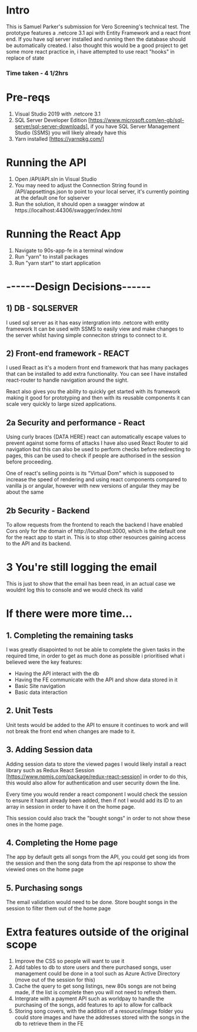 # Intro
This is Samuel Parker's submission for Vero Screening's technical test. The prototype features a .netcore 3.1 api with Entity Framework and a react front end.
If you have sql server installed and running then the database should be automatically created.
I also thought this would be a good project to get some more react practice in, i have attempted to use react "hooks" in replace of state

### Time taken - 4 1/2hrs

# Pre-reqs
1. Visual Studio 2019 with .netcore 3.1
2. SQL Server Developer Edition [https://www.microsoft.com/en-gb/sql-server/sql-server-downloads], if you have SQL Server Management Studio (SSMS) you will likely already have this
3. Yarn installed [https://yarnpkg.com/]

# Running the API
1. Open /API/API.sln in Visual Studio
2. You may need to adjust the Connection String found in /API/appsettings.json to point to your local server, it's currently pointing at the default one for sqlserver
2. Run the solution, it should open a swagger window at https://localhost:44306/swagger/index.html

# Running the React App
1. Navigate to 90s-app-fe in a terminal window
2. Run "yarn" to install packages
3. Run "yarn start" to start application

# ------Design Decisions------
## 1) DB - SQLSERVER
I used sql server as it has easy intergration into .netcore with entity framework
It can be used with SSMS to easily view and make changes to the server whilst having simple conneciton strings to connect to it.

## 2) Front-end framework - REACT
I used React as it's a modern front end framework that has many packages that can be installed to add extra functionality. You can see I have installed react-router to handle navigation around the sight.

React also gives you the ability to quickly get started with its framework making it good for prototyping and then with its reusable components it can scale very quickly to large sized applications.

## 2a Security and performance - React
Using curly braces {DATA HERE} react can automatically escape values to prevent against some forms of attacks
I have also used React Router to aid navigation but this can also be used to perform checks before redirecting to pages, this can be used to check if people are authorised in the session before proceeding.

One of react's selling points is its "Virtual Dom" which is supposed to increase the speed of rendering and using react components compared to vanilla js or angular, however with new versions of angular they may be about the same

## 2b Security - Backend 
To allow requests from the frontend to reach the backend I have enabled Cors only for the domain of http://localhost:3000, which is the default one for the react app to start in. This is to stop other resources gaining access to the API and its backend.

# 3 You're still logging the email
This is just to show that the email has been read, in an actual case we wouldnt log this to console and we would check its valid
# If there were more time...

## 1. Completing the remaining tasks
I was greatly disapointed to not be able to complete the given tasks in the required time, in order to get as much done as possible i prioritised what i believed were the key features:
- Having the API interact with the db
- Having the FE communicate with the API and show data stored in it
- Basic Site navigation
- Basic data interaction

## 2. Unit Tests
Unit tests would be added to the API to ensure it continues to work and will not break the front end when changes are made to it.
## 3. Adding Session data
Adding session data to store the viewed pages I would likely install a react library such as Redux React Session [https://www.npmjs.com/package/redux-react-session] in order to do this, this would also allow for authentication and user security down the line.

Every time you would render a react component I would check the session to ensure it hasnt already been added, then if not I would add its ID to an array in session in order to have it on the home page.

This session could also track the "bought songs" in order to not show these ones in the home page.

## 4. Completing the Home page
The app by default gets all songs from the API, you could get song ids from the session and then the song data from the api response to show the viewied ones on the home page

## 5. Purchasing songs
The email validation would need to be done. 
Store bought songs in the session to filter them out of the home page

# Extra features outside of the original scope
1. Improve the CSS so people will want to use it
2. Add tables to db to store users and there purchased songs, user management could be done in a tool such as Azure Active Directory (move out of the session for this)
3. Cache the query to get song listings, new 80s songs are not being made, if the list is complete then you will not need to refresh them.
4. Intergrate with a payment API such as worldpay to handle the purchasing of the songs, add features to api to allow for callback
5. Storing song covers, with the addition of a resource/image folder you could store images and have the addresses stored with the songs in the db to retrieve them in the FE